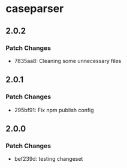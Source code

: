 # caseparser

## 2.0.2

### Patch Changes

- 7835aa8: Cleaning some unnecessary files

## 2.0.1

### Patch Changes

- 295bf91: Fix npm publish config

## 2.0.0

### Patch Changes

- bef239d: testing changeset
